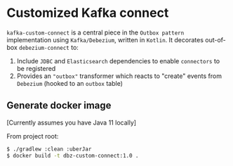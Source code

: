 # Customized Kafka connect 
`kafka-custom-connect` is a central piece in the `Outbox pattern` implementation using `Kafka/Debezium`, written in `Kotlin`. 
It decorates out-of-box `debezium-connect` to:
1. Include `JDBC` and `Elasticsearch` dependencies to enable `connectors` to be registered
2. Provides an `"outbox"` transformer which reacts to "create" events from `Debezium` (hooked to an `outbox` table)

## Generate docker image
[Currently assumes you have Java 11 locally]

From project root:
```bash
$ ./gradlew :clean :uberJar
$ docker build -t dbz-custom-connect:1.0 . 
```